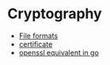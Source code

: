 # Cryptography

- [File formats](https://stackoverflow.com/questions/62823792/how-to-get-crt-and-key-from-cert-pem-and-key-pem)
- [certificate](https://superuser.com/questions/620121/what-is-the-difference-between-a-certificate-and-a-key-with-respect-to-ssl)
- [openssl equivalent in go](https://github.com/square/certstrap)
